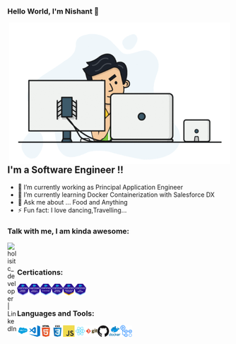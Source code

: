 ### Hello World, I'm Nishant  👋

 <img align="right" alt="GIF" src="https://github.com/nishant-wavhal/nishant-wavhal/blob/main/Assets/NishantGif.gif" width="500" height="320" />


## I'm a Software Engineer !!
- 🔭 I’m currently working as Principal Application Engineer
- 🌱 I’m currently learning Docker Containerization with Salesforce DX
- 💬 Ask me about ... Food and Anything
- ⚡ Fun fact: I love dancing,Travelling...


### Talk with me, I am kinda awesome:
[<img align="left" alt="holisitc_developer | LinkedIn" width="22px" src="https://cdn.jsdelivr.net/npm/simple-icons@v3/icons/linkedin.svg" />][linkedin]
<br />
<br />

### Certications:

<img align="left" alt="Platform Developer 1" width="26px" src="https://github.com/nishant-wavhal/nishant-wavhal/blob/main/Assets/Platform%20Developer1.png" />
<img align="left" alt="Platform Developer 2" width="26px" src="https://github.com/nishant-wavhal/nishant-wavhal/blob/main/Assets/Platform-Developer-II.png" />
<img align="left" alt="Salesforce Administrator" width="26px" src="https://github.com/nishant-wavhal/nishant-wavhal/blob/main/Assets/SalesforceAdministartor.png" />
<img align="left" alt="Salesforce App Builder" width="26px" src="https://github.com/nishant-wavhal/nishant-wavhal/blob/main/Assets/SalesforceAppBuilder.png" />
<img align="left" alt="Salesforce Service Cloud Consultant" width="26px" src="https://github.com/nishant-wavhal/nishant-wavhal/blob/main/Assets/ServiceCloud.png" />
<img align="left" alt="Salesforce CPQ" width="26px" src="https://github.com/nishant-wavhal/nishant-wavhal/blob/main/Assets/SalesforceCCPQspecialist.png" />
<br />
<br />

### Languages and Tools:

<img align="left" alt="Salesforce" width="26px" src="https://github.com/nishant-wavhal/nishant-wavhal/blob/main/Assets/SaleforceLogo.png" />
<img align="left" alt="Visual Studio Code" width="26px" src="https://github.com/nishant-wavhal/nishant-wavhal/blob/main/Assets/visual-studio-code.png" />
<img align="left" alt="HTML5" width="26px" src="https://github.com/nishant-wavhal/nishant-wavhal/blob/main/Assets/html.png" />
<img align="left" alt="CSS3" width="26px" src="https://github.com/nishant-wavhal/nishant-wavhal/blob/main/Assets/css.png" />
<img align="left" alt="JavaScript" width="26px" src="https://github.com/nishant-wavhal/nishant-wavhal/blob/main/Assets/javascript.png" />
<img align="left" alt="React" width="26px" src="https://github.com/nishant-wavhal/nishant-wavhal/blob/main/Assets/react.png" />
<img align="left" alt="Git" width="26px" src="https://github.com/nishant-wavhal/nishant-wavhal/blob/main/Assets/git.png" />
<img align="left" alt="GitHub" width="26px" src="https://github.com/nishant-wavhal/nishant-wavhal/blob/main/Assets/github.png" />
<img align="left" alt="Docker" width="26px" src="https://github.com/nishant-wavhal/nishant-wavhal/blob/main/Assets/docker.png"/>
<img align="left" alt="Github Actions" width="26px" src="https://github.com/nishant-wavhal/nishant-wavhal/blob/main/Assets/download.png"/>
<br />
<br />



[linkedin]: https://www.linkedin.com/in/nishant-w-0a8525110/

